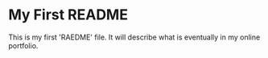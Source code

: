 # My First README

This is my first 'RAEDME' file. It will describe what is eventually in my online portfolio.
